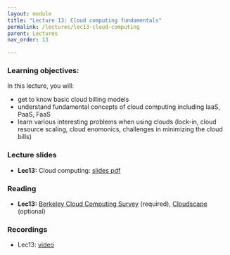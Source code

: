 ```yaml
---
layout: module
title: "Lecture 13: Cloud computing fundamentals"
permalink: /lectures/lec13-cloud-computing
parent: Lectures
nav_order: 13

---
```


### Learning objectives:

In this lecture, you will:

* get to know basic cloud billing models
* understand fundamental concepts of cloud computing including IaaS, PaaS, FaaS
* learn various interesting problems when using clouds (lock-in, cloud resource scaling, cloud enomonics, challenges in minimizing the cloud bills)


### Lecture slides

* **Lec13:** Cloud computing: [slides pdf](/ds5110-spring25/assets/docs/lec13-cloud-fundamentals.pdf)


### Reading

* **Lec13:** [Berkeley Cloud Computing Survey](https://www2.eecs.berkeley.edu/Pubs/TechRpts/2009/EECS-2009-28.pdf) (required), [Cloudscape](https://www.usenix.org/conference/fast25/presentation/satija) (optional)



### Recordings

* Lec13: [video]()



